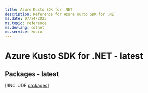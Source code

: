 ```yaml
---
title: Azure Kusto SDK for .NET
description: Reference for Azure Kusto SDK for .NET
ms.date: 07/24/2025
ms.topic: reference
ms.devlang: dotnet
ms.service: kusto
---
```

# Azure Kusto SDK for .NET - latest
## Packages - latest
[!INCLUDE [packages](kusto-index.md)]